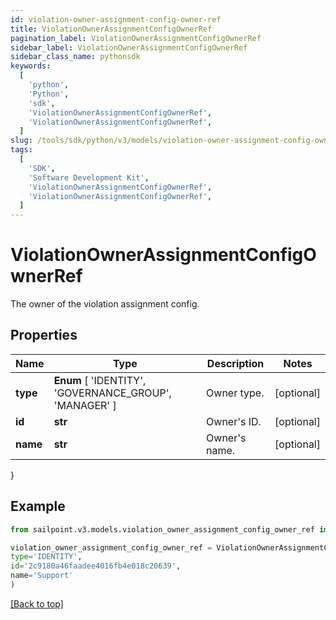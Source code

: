 ```yaml
---
id: violation-owner-assignment-config-owner-ref
title: ViolationOwnerAssignmentConfigOwnerRef
pagination_label: ViolationOwnerAssignmentConfigOwnerRef
sidebar_label: ViolationOwnerAssignmentConfigOwnerRef
sidebar_class_name: pythonsdk
keywords:
  [
    'python',
    'Python',
    'sdk',
    'ViolationOwnerAssignmentConfigOwnerRef',
    'ViolationOwnerAssignmentConfigOwnerRef',
  ]
slug: /tools/sdk/python/v3/models/violation-owner-assignment-config-owner-ref
tags:
  [
    'SDK',
    'Software Development Kit',
    'ViolationOwnerAssignmentConfigOwnerRef',
    'ViolationOwnerAssignmentConfigOwnerRef',
  ]
---
```


# ViolationOwnerAssignmentConfigOwnerRef

The owner of the violation assignment config.

## Properties

| Name | Type | Description | Notes |
| --- | --- | --- | --- |
| **type** | **Enum** [ 'IDENTITY', 'GOVERNANCE_GROUP', 'MANAGER' ] | Owner type. | [optional] |
| **id** | **str** | Owner's ID. | [optional] |
| **name** | **str** | Owner's name. | [optional] |

}

## Example

```python
from sailpoint.v3.models.violation_owner_assignment_config_owner_ref import ViolationOwnerAssignmentConfigOwnerRef

violation_owner_assignment_config_owner_ref = ViolationOwnerAssignmentConfigOwnerRef(
type='IDENTITY',
id='2c9180a46faadee4016fb4e018c20639',
name='Support'
)

```

[[Back to top]](#)
